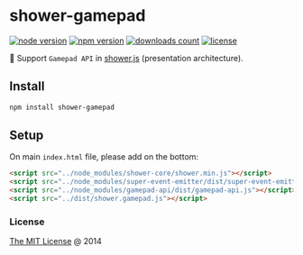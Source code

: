 # shower-gamepad

[![node version](https://img.shields.io/node/v/shower-gamepad.svg)](https://www.npmjs.com/package/shower-gamepad)
[![npm version](https://badge.fury.io/js/shower-gamepad.svg)](https://badge.fury.io/js/shower-gamepad)
[![downloads count](https://img.shields.io/npm/dt/shower-gamepad.svg)](https://www.npmjs.com/package/shower-gamepad)
[![license](https://img.shields.io/npm/l/shower-gamepad.svg)](https://piecioshka.mit-license.org)

:hammer: Support `Gamepad API` in [shower.js](https://shwr.me/) (presentation architecture).

## Install

```bash
npm install shower-gamepad
```

## Setup

On main `index.html` file, please add on the bottom:

```html
<script src="../node_modules/shower-core/shower.min.js"></script>
<script src="../node_modules/super-event-emitter/dist/super-event-emitter.js"></script>
<script src="../node_modules/gamepad-api/dist/gamepad-api.js"></script>
<script src="../dist/shower.gamepad.js"></script>
```

### License

[The MIT License](https://piecioshka.mit-license.org/) @ 2014
